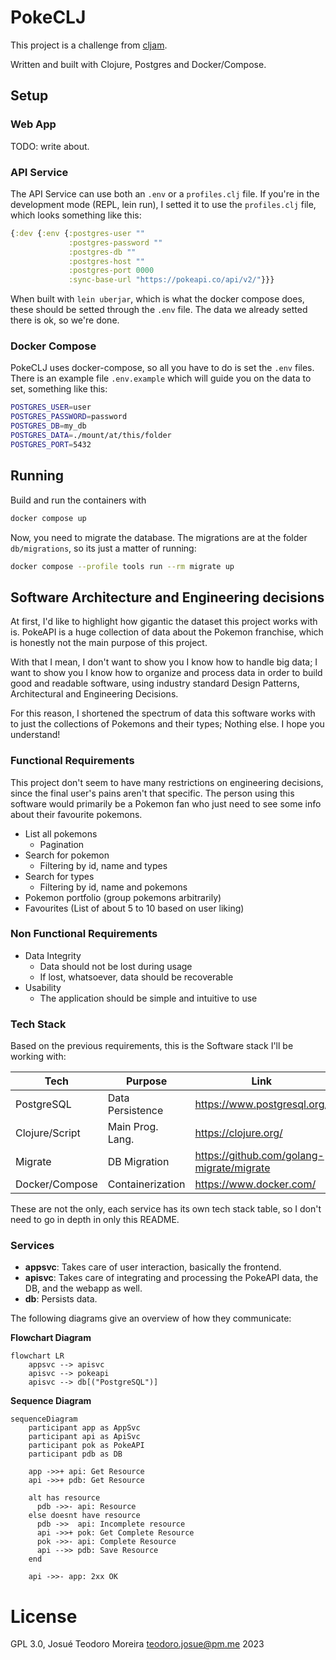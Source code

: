 # PokeCLJ

This project is a challenge from [cljam](https://cljam.notion.site/Welcome-to-cljam-0b0459ae21e04128ae9220e03092136f).

Written and built with Clojure, Postgres and Docker/Compose.

## Setup

### Web App

TODO: write about.

### API Service

The API Service can use both an `.env` or a `profiles.clj` file. If you're in the development mode (REPL, lein run), I setted it to use the ``profiles.clj`` file, which looks something like this:

```clojure
{:dev {:env {:postgres-user ""
             :postgres-password ""
             :postgres-db ""
             :postgres-host ""
             :postgres-port 0000
             :sync-base-url "https://pokeapi.co/api/v2/"}}}
```

When built with `lein uberjar`, which is what the docker compose does, these should be setted through the `.env` file. The data we already setted there is ok, so we're done.

### Docker Compose

PokeCLJ uses docker-compose, so all you have to do is set the `.env` files. There is an example file `.env.example` which will guide you on the data to set, something like this:

```sh
POSTGRES_USER=user
POSTGRES_PASSWORD=password
POSTGRES_DB=my_db
POSTGRES_DATA=./mount/at/this/folder
POSTGRES_PORT=5432
```

## Running

Build and run the containers with

```sh
docker compose up
```

Now, you need to migrate the database. The migrations are at the folder `db/migrations`, so its just a matter of running:

```sh
docker compose --profile tools run --rm migrate up
```

## Software Architecture and Engineering decisions

At first, I'd like to highlight how gigantic the dataset this project works with is. PokeAPI is a huge collection of data about the Pokemon franchise, which is honestly not the main purpose of this project.

With that I mean, I don't want to show you I know how to handle big data; I want to show you I know how to organize and process data in order to build good and readable software, using industry standard Design Patterns, Architectural and Engineering Decisions.

For this reason, I shortened the spectrum of data this software works with to just the collections of Pokemons and their types; Nothing else. I hope you understand!

### Functional Requirements

This project don't seem to have many restrictions on engineering decisions, since the final user's pains aren't that specific. The person using this software would primarily be a Pokemon fan who just need to see some info about their favourite pokemons.

- List all pokemons
  - Pagination
- Search for pokemon
  - Filtering by id, name and types
- Search for types
  - Filtering by id, name and pokemons
- Pokemon portfolio (group pokemons arbitrarily)
- Favourites (List of about 5 to 10 based on user liking)

### Non Functional Requirements

- Data Integrity
  - Data should not be lost during usage
  - If lost, whatsoever, data should be recoverable
- Usability
  - The application should be simple and intuitive to use
  
### Tech Stack 

Based on the previous requirements, this is the Software stack I'll be working with:

| Tech           | Purpose          | Link                                      |
|----------------|------------------|-------------------------------------------|
| PostgreSQL     | Data Persistence | https://www.postgresql.org/               |
| Clojure/Script | Main Prog. Lang. | https://clojure.org/                      |
| Migrate        | DB Migration     | https://github.com/golang-migrate/migrate |
| Docker/Compose | Containerization | https://www.docker.com/                   |

These are not the only, each service has its own tech stack table, so I don't need to go in depth in only this README.

### Services

- **appsvc**: Takes care of user interaction, basically the frontend.
- **apisvc**: Takes care of integrating and processing the PokeAPI data, the DB, and the webapp as well.
- **db**: Persists data.

The following diagrams give an overview of how they communicate:

**Flowchart Diagram**

```mermaid
flowchart LR
    appsvc --> apisvc
    apisvc --> pokeapi
    apisvc --> db[("PostgreSQL")]
```

**Sequence Diagram**

```mermaid
sequenceDiagram
    participant app as AppSvc
    participant api as ApiSvc
    participant pok as PokeAPI
    participant pdb as DB
    
    app ->>+ api: Get Resource
    api ->>+ pdb: Get Resource
    
    alt has resource
      pdb ->>- api: Resource
    else doesnt have resource
      pdb ->>  api: Incomplete resource
      api ->>+ pok: Get Complete Resource
      pok ->>- api: Complete Resource
      api -->> pdb: Save Resource
    end
    
    api ->>- app: 2xx OK
```

# License

GPL 3.0, Josué Teodoro Moreira <teodoro.josue@pm.me> 2023


